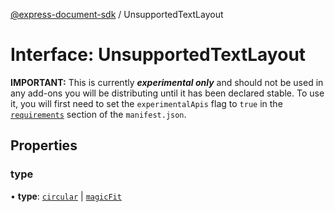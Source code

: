 [@express-document-sdk](../overview.md) / UnsupportedTextLayout

# Interface: UnsupportedTextLayout

<InlineAlert slots="text" variant="warning"/>

**IMPORTANT:** This is currently ***experimental only*** and should not be used in any add-ons you will be distributing until it has been declared stable. To use it, you will first need to set the `experimentalApis` flag to `true` in the [`requirements`](../../../manifest/index.md#requirements) section of the `manifest.json`.

## Properties

### type

• **type**: [`circular`](../enumerations/text-layout.md#circular) \| [`magicFit`](../enumerations/text-layout.md#magicfit)
